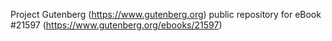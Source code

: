Project Gutenberg (https://www.gutenberg.org) public repository for eBook #21597 (https://www.gutenberg.org/ebooks/21597)
